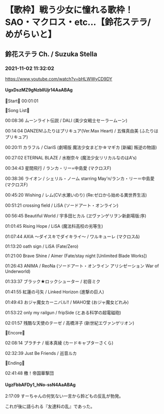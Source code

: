 # 【歌枠】戦う少女に憧れる歌枠！SAO・マクロス・etc...【鈴花ステラ/めがらいと】

## 鈴花ステラ Ch. / Suzuka Stella

### 2021-11-02 11:32:02

https://www.youtube.com/watch?v=bHLWWyCD9DY

#### UgxDszMZ9gNzblIUjr14AaABAg

🔔Start🔔 00:01:01



🔔Song List🔔

00:08:36 ムーンライト伝説 / DALI (美少女戦士セーラームーン)

00:14:04 DANZEN!ふたりはプリキュア(Ver.Max Heart) / 五條真由美 (ふたりはプリキュア)

00:20:11 カラフル / ClariS (劇場版 魔法少女まどか☆マギカ [新編] 叛逆の物語)

00:27:02 ETERNAL BLAZE / 水樹奈々 (魔法少女リリカルなのはA's)

00:34:43 星間飛行 / ランカ・リー=中島愛 (マクロスF)

00:38:36 ライオン / シェリル・ノーム starring May'n/ランカ・リー＝中島愛 (マクロスF)

00:45:20 Wishing / レム(CV:水瀬いのり) (Re:ゼロから始める異世界生活)

00:51:21 crossing field / LiSA (ソードアート・オンライン)

00:56:45 Beautiful World / 宇多田ヒカル (ヱヴァンゲリヲン新劇場版:序)

01:01:45 Rising Hope / LiSA (魔法科高校の劣等生)

01:07:44 AXIA ～ダイスキでダイキライ～ / ワルキューレ (マクロスΔ)

01:13:20 oath sign / LiSA (Fate/Zero)

01:21:00 Brave Shine / Aimer (Fate/stay night [Unlimited Blade Works])

01:26:43 ANIMA / ReoNa (ソードアート・オンライン アリシゼーション War of Underworld) 

01:33:37 ブラック★ロックシューター / 初音ミク 

01:41:55 紅蓮の弓矢 / Linked Horizon (進撃の巨人)

01:49:43 おジャ魔女カーニバル!! / MAHO堂 (おジャ魔女どれみ)

01:53:22 only my railgun / fripSide (とある科学の超電磁砲)

02:01:57 残酷な天使のテーゼ / 高橋洋子 (新世紀エヴァンゲリオン) 



🔔Encore🔔

02:08:14 プラチナ / 坂本真綾 (カードキャプターさくら)

02:32:39 Just Be Friends / 巡音ルカ



🔔Ending🔔

02:41:48 檄！帝国華撃団



#### UgzFbbAFDy1_hNo-ssN4AaABAg

2:17:09 すーちゃんの何気ない一言から鈴どもの反乱が勃発。

これが後に語られる『友達料の乱』であった。


